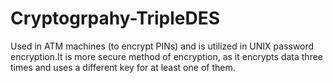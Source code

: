 # Cryptogrpahy-TripleDES
Used in ATM machines (to encrypt PINs) and is utilized in UNIX password encryption.It is more secure method of encryption, as it encrypts data three times and uses a different key for at least one of them.


